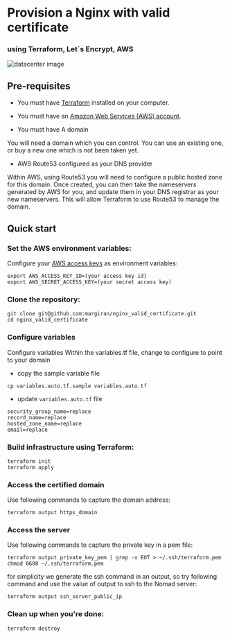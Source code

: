 # Provision a Nginx with valid certificate

### using Terraform, Let`s Encrypt, AWS 

![datacenter image](https://github.com/margiran/nginx_valid_certificate/blob/master/diagram/nginx_valid_certificate.png?raw=true)

## Pre-requisites

* You must have [Terraform](https://www.terraform.io/downloads) installed on your computer. 
* You must have an [Amazon Web Services (AWS) account](http://aws.amazon.com/).

* You must have A domain

You will need a domain which you can control. You can use an existing one, or buy a new one which is not been taken yet. 

* AWS Route53 configured as your DNS provider

Within AWS, using Route53 you will need to configure a public hosted zone for this domain. Once created, you can then take the nameservers generated by AWS for you, and update them in your DNS registrar as your new nameservers. This will allow Terraform to use Route53 to manage the domain.


## Quick start

### Set the AWS environment variables:

Configure your [AWS access 
keys](http://docs.aws.amazon.com/general/latest/gr/aws-sec-cred-types.html#access-keys-and-secret-access-keys) as 
environment variables:
```
export AWS_ACCESS_KEY_ID=(your access key id)
export AWS_SECRET_ACCESS_KEY=(your secret access key)
```

### Clone the repository:

```
git clone git@github.com:margiran/nginx_valid_certificate.git
cd nginx_valid_certificate
```

### Configure variables 
Configure variables Within the variables.tf file, change to configure to point to your domain 

- copy the sample variable file

```
cp variables.auto.tf.sample variables.auto.tf
```

- update `variables.auto.tf` file

```
security_group_name=replace
record_name=replace
hosted_zone_name=replace
email=replace
```

### Build infrastructure using Terraform:

```
terraform init
terraform apply
```

### Access the certified domain

Use following commands to capture the domain address:

```
terraform output https_domain
```

### Access the server

Use following commands to capture the private key in a pem file:

```
terraform output private_key_pem | grep -v EOT > ~/.ssh/terraform.pem
chmod 0600 ~/.ssh/terraform.pem
```

for simplicity we generate the ssh command in an output, so try following command and use the value of output to ssh to the Nomad server:

```
terraform output ssh_server_public_ip
```

### Clean up when you're done:

```
terraform destroy
```
